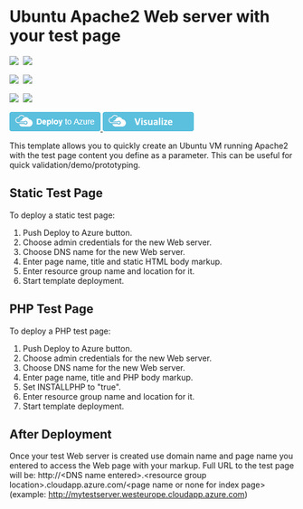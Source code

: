 # Ubuntu Apache2 Web server with your test page

<IMG SRC="https://azurequickstartsservice.blob.core.windows.net/badges/ubuntu-apache-test-page/PublicLastTestDate.svg" />&nbsp;
<IMG SRC="https://azurequickstartsservice.blob.core.windows.net/badges/ubuntu-apache-test-page/PublicDeployment.svg" />&nbsp;

<IMG SRC="https://azurequickstartsservice.blob.core.windows.net/badges/ubuntu-apache-test-page/FairfaxLastTestDate.svg" />&nbsp;
<IMG SRC="https://azurequickstartsservice.blob.core.windows.net/badges/ubuntu-apache-test-page/FairfaxDeployment.svg" />&nbsp;

<IMG SRC="https://azurequickstartsservice.blob.core.windows.net/badges/ubuntu-apache-test-page/BestPracticeResult.svg" />&nbsp;
<IMG SRC="https://azurequickstartsservice.blob.core.windows.net/badges/ubuntu-apache-test-page/CredScanResult.svg" />&nbsp;

<a href="https://portal.azure.com/#create/Microsoft.Template/uri/https%3A%2F%2Fraw.githubusercontent.com%2FAzure%2Fazure-quickstart-templates%2Fmaster%2Fubuntu-apache-test-page%2Fazuredeploy.json" target="_blank">
    <img src="https://raw.githubusercontent.com/Azure/azure-quickstart-templates/master/1-CONTRIBUTION-GUIDE/images/deploytoazure.png"/>
</a>
<a href="http://armviz.io/#/?load=https%3A%2F%2Fraw.githubusercontent.com%2FAzure%2Fazure-quickstart-templates%2Fmaster%2Fubuntu-apache-test-page%2Fazuredeploy.json" target="_blank">
    <img src="https://raw.githubusercontent.com/Azure/azure-quickstart-templates/master/1-CONTRIBUTION-GUIDE/images/visualizebutton.png"/>
</a>

This template allows you to quickly create an Ubuntu VM running Apache2 with the test page content you define as a parameter. This can be useful for quick validation/demo/prototyping.

## Static Test Page

To deploy a static test page:

1. Push Deploy to Azure button.
2. Choose admin credentials for the new Web server.
3. Choose DNS name for the new Web server.
4. Enter page name, title and static HTML body markup.
5. Enter resource group name and location for it.
6. Start template deployment.

## PHP Test Page

To deploy a PHP test page:

1. Push Deploy to Azure button.
2. Choose admin credentials for the new Web server.
3. Choose DNS name for the new Web server.
4. Enter page name, title and PHP body markup.
5. Set INSTALLPHP to "true".
6. Enter resource group name and location for it.
7. Start template deployment.

## After Deployment

Once your test Web server is created use domain name and page name you entered to access the Web page with your markup. 
Full URL to the test page will be: http://\<DNS name entered\>.\<resource group location\>.cloudapp.azure.com/\<page name or none for index page\>
(example: http://mytestserver.westeurope.cloudapp.azure.com)





